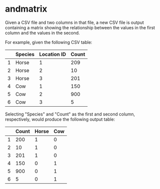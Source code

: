 # andmatrix
Given a CSV file and two columns in that file, a new CSV file is output containing a matrix showing the relationship between the values in the first column and the values in the second.

For example, given the following CSV table:

|   | Species | Location ID | Count |
|---|---------|-------------|-------|
| 1 | Horse   | 1           | 209   |
| 2 | Horse   | 2           | 10    |
| 3 | Horse   | 3           | 201   |
| 4 | Cow     | 1           | 150   |
| 5 | Cow     | 2           | 900   |
| 6 | Cow     | 3           | 5     |

Selecting "Species" and "Count" as the first and second column, respectively, would produce the following output table:

|   | Count | Horse | Cow |
|---|-------|-------|-----|
| 1 | 200   | 1     | 0   |
| 2 | 10    | 1     | 0   |
| 3 | 201   | 1     | 0   |
| 4 | 150   | 0     | 1   |
| 5 | 900   | 0     | 1   |
| 6 | 5     | 0     | 1   |


